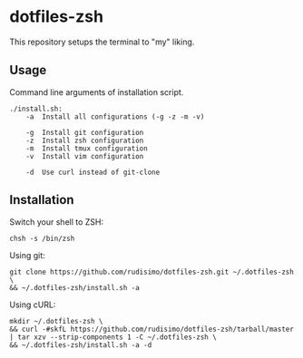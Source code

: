 # dotfiles-zsh

This repository setups the terminal to "my" liking.

## Usage

Command line arguments of installation script.

    ./install.sh:
        -a  Install all configurations (-g -z -m -v)

        -g  Install git configuration
        -z  Install zsh configuration
        -m  Install tmux configuration
        -v  Install vim configuration

        -d  Use curl instead of git-clone

## Installation

Switch your shell to ZSH:

    chsh -s /bin/zsh

Using git:

    git clone https://github.com/rudisimo/dotfiles-zsh.git ~/.dotfiles-zsh \
    && ~/.dotfiles-zsh/install.sh -a

Using cURL:

    mkdir ~/.dotfiles-zsh \
    && curl -#skfL https://github.com/rudisimo/dotfiles-zsh/tarball/master | tar xzv --strip-components 1 -C ~/.dotfiles-zsh \
    && ~/.dotfiles-zsh/install.sh -a -d
